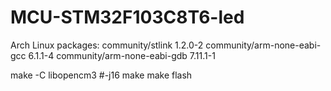 # MCU-STM32F103C8T6-led

Arch Linux packages:
community/stlink 1.2.0-2
community/arm-none-eabi-gcc 6.1.1-4
community/arm-none-eabi-gdb 7.11.1-1


make -C libopencm3 #-j16
make
make flash

